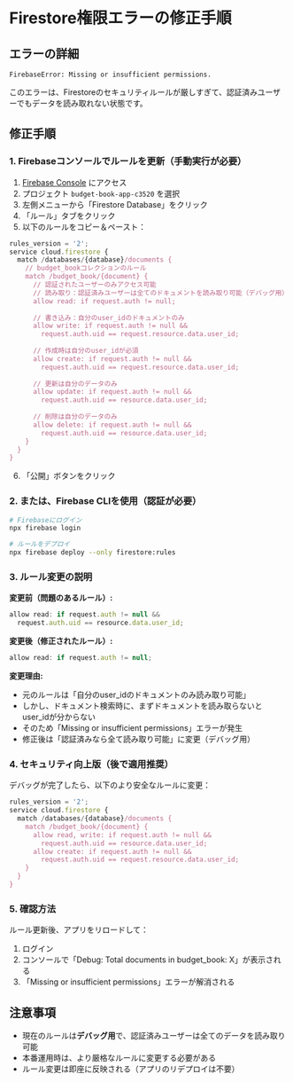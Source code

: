 # Firestore権限エラーの修正手順

## エラーの詳細
```
FirebaseError: Missing or insufficient permissions.
```

このエラーは、Firestoreのセキュリティルールが厳しすぎて、認証済みユーザーでもデータを読み取れない状態です。

## 修正手順

### 1. Firebaseコンソールでルールを更新（手動実行が必要）

1. [Firebase Console](https://console.firebase.google.com/) にアクセス
2. プロジェクト `budget-book-app-c3520` を選択
3. 左側メニューから「Firestore Database」をクリック
4. 「ルール」タブをクリック
5. 以下のルールをコピー＆ペースト：

```javascript
rules_version = '2';
service cloud.firestore {
  match /databases/{database}/documents {
    // budget_bookコレクションのルール
    match /budget_book/{document} {
      // 認証されたユーザーのみアクセス可能
      // 読み取り：認証済みユーザーは全てのドキュメントを読み取り可能（デバッグ用）
      allow read: if request.auth != null;
      
      // 書き込み：自分のuser_idのドキュメントのみ
      allow write: if request.auth != null && 
        request.auth.uid == request.resource.data.user_id;
      
      // 作成時は自分のuser_idが必須
      allow create: if request.auth != null && 
        request.auth.uid == request.resource.data.user_id;
      
      // 更新は自分のデータのみ
      allow update: if request.auth != null && 
        request.auth.uid == resource.data.user_id;
      
      // 削除は自分のデータのみ
      allow delete: if request.auth != null && 
        request.auth.uid == resource.data.user_id;
    }
  }
}
```

6. 「公開」ボタンをクリック

### 2. または、Firebase CLIを使用（認証が必要）

```bash
# Firebaseにログイン
npx firebase login

# ルールをデプロイ
npx firebase deploy --only firestore:rules
```

### 3. ルール変更の説明

**変更前（問題のあるルール）:**
```javascript
allow read: if request.auth != null && 
  request.auth.uid == resource.data.user_id;
```

**変更後（修正されたルール）:**
```javascript
allow read: if request.auth != null;
```

**変更理由:**
- 元のルールは「自分のuser_idのドキュメントのみ読み取り可能」
- しかし、ドキュメント検索時に、まずドキュメントを読み取らないとuser_idが分からない
- そのため「Missing or insufficient permissions」エラーが発生
- 修正後は「認証済みなら全て読み取り可能」に変更（デバッグ用）

### 4. セキュリティ向上版（後で適用推奨）

デバッグが完了したら、以下のより安全なルールに変更：

```javascript
rules_version = '2';
service cloud.firestore {
  match /databases/{database}/documents {
    match /budget_book/{document} {
      allow read, write: if request.auth != null && 
        request.auth.uid == resource.data.user_id;
      allow create: if request.auth != null && 
        request.auth.uid == request.resource.data.user_id;
    }
  }
}
```

### 5. 確認方法

ルール更新後、アプリをリロードして：
1. ログイン
2. コンソールで「Debug: Total documents in budget_book: X」が表示される
3. 「Missing or insufficient permissions」エラーが解消される

## 注意事項

- 現在のルールは**デバッグ用**で、認証済みユーザーは全てのデータを読み取り可能
- 本番運用時は、より厳格なルールに変更する必要がある
- ルール変更は即座に反映される（アプリのリデプロイは不要）